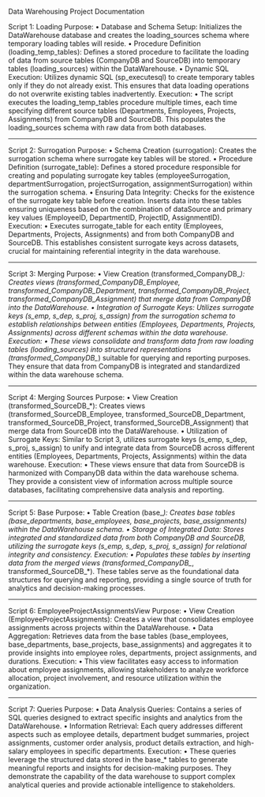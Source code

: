 Data Warehousing Project Documentation


Script 1: Loading
Purpose:
•	Database and Schema Setup: Initializes the DataWarehouse database and creates the loading_sources schema where temporary loading tables will reside.
•	Procedure Definition (loading_temp_tables): Defines a stored procedure to facilitate the loading of data from source tables (CompanyDB and SourceDB) into temporary tables (loading_sources) within the DataWarehouse.
•	Dynamic SQL Execution: Utilizes dynamic SQL (sp_executesql) to create temporary tables only if they do not already exist. This ensures that data loading operations do not overwrite existing tables inadvertently.
Execution:
•	The script executes the loading_temp_tables procedure multiple times, each time specifying different source tables (Departments, Employees, Projects, Assignments) from CompanyDB and SourceDB. This populates the loading_sources schema with raw data from both databases.
________________________________________
Script 2: Surrogation
Purpose:
•	Schema Creation (surrogation): Creates the surrogation schema where surrogate key tables will be stored.
•	Procedure Definition (surrogate_table): Defines a stored procedure responsible for creating and populating surrogate key tables (employeeSurrogation, departmentSurrogation, projectSurrogation, assignmentSurrogation) within the surrogation schema.
•	Ensuring Data Integrity: Checks for the existence of the surrogate key table before creation. Inserts data into these tables ensuring uniqueness based on the combination of dataSource and primary key values (EmployeeID, DepartmentID, ProjectID, AssignmentID).
Execution:
•	Executes surrogate_table for each entity (Employees, Departments, Projects, Assignments) and from both CompanyDB and SourceDB. This establishes consistent surrogate keys across datasets, crucial for maintaining referential integrity in the data warehouse.
________________________________________
Script 3: Merging
Purpose:
•	View Creation (transformed_CompanyDB_*): Creates views (transformed_CompanyDB_Employee, transformed_CompanyDB_Department, transformed_CompanyDB_Project, transformed_CompanyDB_Assignment) that merge data from CompanyDB into the DataWarehouse.
•	Integration of Surrogate Keys: Utilizes surrogate keys (s_emp, s_dep, s_proj, s_assign) from the surrogation schema to establish relationships between entities (Employees, Departments, Projects, Assignments) across different schemas within the data warehouse.
Execution:
•	These views consolidate and transform data from raw loading tables (loading_sources) into structured representations (transformed_CompanyDB_*) suitable for querying and reporting purposes. They ensure that data from CompanyDB is integrated and standardized within the data warehouse schema.
________________________________________
Script 4: Merging Sources
Purpose:
•	View Creation (transformed_SourceDB_*): Creates views (transformed_SourceDB_Employee, transformed_SourceDB_Department, transformed_SourceDB_Project, transformed_SourceDB_Assignment) that merge data from SourceDB into the DataWarehouse.
•	Utilization of Surrogate Keys: Similar to Script 3, utilizes surrogate keys (s_emp, s_dep, s_proj, s_assign) to unify and integrate data from SourceDB across different entities (Employees, Departments, Projects, Assignments) within the data warehouse.
Execution:
•	These views ensure that data from SourceDB is harmonized with CompanyDB data within the data warehouse schema. They provide a consistent view of information across multiple source databases, facilitating comprehensive data analysis and reporting.
________________________________________
Script 5: Base
Purpose:
•	Table Creation (base_*): Creates base tables (base_departments, base_employees, base_projects, base_assignments) within the DataWarehouse schema.
•	Storage of Integrated Data: Stores integrated and standardized data from both CompanyDB and SourceDB, utilizing the surrogate keys (s_emp, s_dep, s_proj, s_assign) for relational integrity and consistency.
Execution:
•	Populates these tables by inserting data from the merged views (transformed_CompanyDB_*, transformed_SourceDB_*). These tables serve as the foundational data structures for querying and reporting, providing a single source of truth for analytics and decision-making processes.
________________________________________
Script 6: EmployeeProjectAssignmentsView
Purpose:
•	View Creation (EmployeeProjectAssignments): Creates a view that consolidates employee assignments across projects within the DataWarehouse.
•	Data Aggregation: Retrieves data from the base tables (base_employees, base_departments, base_projects, base_assignments) and aggregates it to provide insights into employee roles, departments, project assignments, and durations.
Execution:
•	This view facilitates easy access to information about employee assignments, allowing stakeholders to analyze workforce allocation, project involvement, and resource utilization within the organization.
________________________________________
Script 7: Queries
Purpose:
•	Data Analysis Queries: Contains a series of SQL queries designed to extract specific insights and analytics from the DataWarehouse.
•	Information Retrieval: Each query addresses different aspects such as employee details, department budget summaries, project assignments, customer order analysis, product details extraction, and high-salary employees in specific departments.
Execution:
•	These queries leverage the structured data stored in the base_* tables to generate meaningful reports and insights for decision-making purposes. They demonstrate the capability of the data warehouse to support complex analytical queries and provide actionable intelligence to stakeholders.

